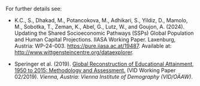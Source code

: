 
For further details see:

* K.C., S., Dhakad, M., Potancokova, M., Adhikari, S., Yildiz, D., Mamolo, M., Sobotka, T., Zeman, K., Abel, G., Lutz, W., and Goujon, A. (2024). Updating the Shared Socioeconomic Pathways (SSPs) Global Population and Human Capital Projections. IIASA Working Paper. Laxenburg, Austria: WP-24-003. https://pure.iiasa.ac.at/19487. Available at: <http://www.wittgensteincentre.org/dataexplorer>.

* Speringer et al. (2019). <a href="https://www.oeaw.ac.at/fileadmin/subsites/Institute/VID/IMG/Publications/Working_Papers/WP2019_02.pdf" target="_blank">Global Reconstruction of Educational Attainment, 1950 to 2015: Methodology and Assessment.</a> (VID Working Paper 02/2019). *Vienna, Austria: Vienna Institute of Demography (VID/O&Auml;AW)*.

